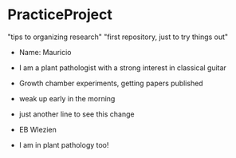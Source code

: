 # PracticeProject
"tips to organizing research"
"first repository, just to try things out"
- Name: Mauricio
- I am a plant pathologist with a strong interest in classical guitar
- Growth chamber experiments, getting papers published
- weak up early in the morning
- just another line to see this change

- EB Wlezien
- I am in plant pathology too!
